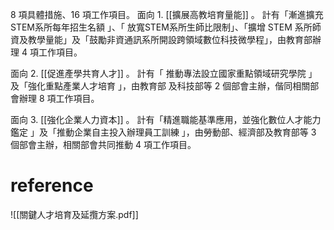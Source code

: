 8 項具體措施、16 項工作項目。
面向 1. [[擴展高教培育量能]] 。
計有「漸進擴充STEM系所每年招生名額 」、「 放寬STEM系所生師比限制」、「擴增 STEM 系所師資及教學量能」及「鼓勵非資通訊系所開設跨領域數位科技微學程」，由教育部辦理 4 項工作項目。

面向 2. [[促進產學共育人才]] 。
計有「 推動專法設立國家重點領域研究學院 」及「強化重點產業人才培育 」，由教育部 及科技部等 2 個部會主辦，偕同相關部會辦理 8 項工作項目。 

面向 3. [[強化企業人力資本]] 。
計有「精進職能基準應用，並強化數位人才能力鑑定 」及「推動企業自主投入辦理員工訓練 」，由勞動部、經濟部及教育部等 3 個部會主辦，相關部會共同推動 4 項工作項目。

# reference
![[關鍵人才培育及延攬方案.pdf]]